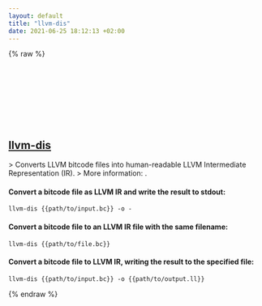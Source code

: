 ```yaml
---
layout: default
title: "llvm-dis"
date: 2021-06-25 18:12:13 +02:00
---
```

{% raw %}
<h2 id="llvm-dis">
  <a href="/en/common/llvm-dis.html">llvm-dis</a> <a href="#llvm-dis"><svg class="icon">
    <use href="/assets/images/unicode_sprite.svg#link" />
  </svg></a>
</h2>
> Converts LLVM bitcode files into human-readable LLVM Intermediate Representation (IR).
> More information: <https://www.llvm.org/docs/CommandGuide/llvm-dis.html>.

#### Convert a bitcode file as LLVM IR and write the result to stdout:
```shell
llvm-dis {{path/to/input.bc}} -o -
```
#### Convert a bitcode file to an LLVM IR file with the same filename:
```shell
llvm-dis {{path/to/file.bc}}
```
#### Convert a bitcode file to LLVM IR, writing the result to the specified file:
```shell
llvm-dis {{path/to/input.bc}} -o {{path/to/output.ll}}
```
{% endraw %}